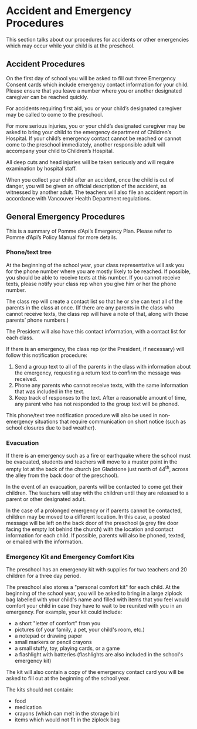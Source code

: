 # Accident and Emergency Procedures

This section talks about our procedures for accidents or other emergencies which may occur
while your child is at the preschool.

## Accident Procedures

On the first day of school you will be asked to fill out three Emergency Consent cards which
include emergency contact information for your child. Please ensure that you leave a number
where you or another designated caregiver can be reached quickly.

For accidents requiring first aid, you or your child’s designated caregiver may be called to come
to the preschool.

For more serious injuries, you or your child’s designated caregiver may be asked to bring your
child to the emergency department of Children’s Hospital. If your child’s emergency contact
cannot be reached or cannot come to the preschool immediately, another responsible adult will
accompany your child to Children’s Hospital.

All deep cuts and head injuries will be taken seriously and will require examination by hospital
staff.

When you collect your child after an accident, once the child is out of danger, you will be given
an official description of the accident, as witnessed by another adult. The teachers will also file
an accident report in accordance with Vancouver Health Department regulations.

## General Emergency Procedures

This is a summary of Pomme d’Api’s Emergency Plan. Please refer to Pomme d’Api’s Policy
Manual for more details.

### Phone/text tree

At the beginning of the school year, your class representative will ask you for the phone
number where you are mostly likely to be reached. If possible, you should be able to receive
texts at this number. If you cannot receive texts, please notify your class rep when you give him
or her the phone number.

The class rep will create a contact list so that he or she can text all of the parents in the class at
once. (If there are any parents in the class who cannot receive texts, the class rep will have a
note of that, along with those parents’ phone numbers.)

The President will also have this contact information, with a contact list for each class.

If there is an emergency, the class rep (or the President, if necessary) will follow this notification
procedure:

1. Send a group text to all of the parents in the class with information about the
emergency, requesting a return text to confirm the message was received.
2. Phone any parents who cannot receive texts, with the same information that was
included in the text.
3. Keep track of responses to the text. After a reasonable amount of time, any parent who
has not responded to the group text will be phoned.

This phone/text tree notification procedure will also be used in non-emergency situations that
require communication on short notice (such as school closures due to bad weather).

### Evacuation

If there is an emergency such as a fire or earthquake where the school must be evacuated,
students and teachers will move to a muster point in the empty lot at the back of the church
(on Gladstone just north of 44<sup>th</sup>, across the alley from the back door of the preschool).

In the event of an evacuation, parents will be contacted to come get their children. The
teachers will stay with the children until they are released to a parent or other designated
adult.

In the case of a prolonged emergency or if parents cannot be contacted, children may be
moved to a different location. In this case, a posted message will be left on the back door of the
preschool (a grey fire door facing the empty lot behind the church) with the location and
contact information for each child. If possible, parents will also be phoned, texted, or emailed
with the information.

### Emergency Kit and Emergency Comfort Kits

The preschool has an emergency kit with supplies for two teachers and 20 children for a three day period.

The preschool also stores a "personal comfort kit" for each child. At the beginning of the school year, you will be asked to bring in a large ziplock bag labelled with your child's name and filled with items that you feel would comfort your child in case they have to wait to be reunited with you in an emergency. For example, your kit could include:

* a short "letter of comfort" from you
* pictures (of your family, a pet, your child's room, etc.)
* a notepad or drawing paper
* small markers or pencil crayons
* a small stuffy, toy, playing cards, or a game
* a flashlight with batteries (flashlights are also included in the school's emergency kit)

The kit will also contain a copy of the emergency contact card you will be asked to fill out at the beginning of the school year.

The kits should not contain:

* food
* medication
* crayons (which can melt in the storage bin)
* items which would not fit in the ziplock bag